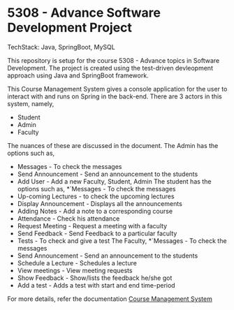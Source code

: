 # 5308 - Advance Software Development Project
TechStack: Java, SpringBoot, MySQL

This repository is setup for the course 5308 - Advance topics in Software Development. The project is created using the test-driven devleopment approach using Java and SpringBoot framework.

This Course Management System gives a console application for the user to interact with
and runs on Spring in the back-end. There are 3 actors in this system, namely,
* Student
* Admin
* Faculty

The nuances of these are discussed in the document.
The Admin has the options such as,
* Messages - To check the messages
* Send Announcement - Send an announcement to the students
* Add User - Add a new Faculty, Student, Admin
The student has the options such as,
*`Messages - To check the messages
* Up-coming Lectures - to check the upcoming lectures
* Display Announcement - Displays all the announcements
* Adding Notes - Add a note to a corresponding course
* Attendance - Check his attendance
* Request Meeting - Request a meeting with a faculty
* Send Feedback - Send Feedback to a particular faculty
* Tests - To check and give a test
The Faculty,
*`Messages - To check the messages
* Send Announcement - Send an announcement to the students
* Schedule a Lecture - Schedules a lecture
* View meetings - View meeting requests
* Show Feedback - Show/lists the feedback he/she got
* Add a test - Adds a test with start and end time-period

For more details, refer the documentation [Course Management System](https://github.com/FShah26/5308_AdvanceSoftwareDevelopment_Project/blob/master/5308_CoursemanagementSystem.pdf)

